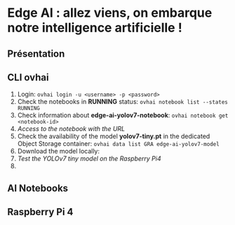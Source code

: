 # Edge AI : allez viens, on embarque notre intelligence artificielle !


## Présentation


## CLI ovhai

1. Login: `ovhai login -u <username> -p <password>`
2. Check the notebooks in **RUNNING** status: `ovhai notebook list --states RUNNING`
3. Check information about **edge-ai-yolov7-notebook**: `ovhai notebook get <notebook-id>`
4. *Access to the notebook with the URL*
5. Check the availability of the model **yolov7-tiny.pt** in the dedicated Object Storage container: `ovhai data list GRA edge-ai-yolov7-model`
6. Download the model locally:
7. *Test the YOLOv7 tiny model on the Raspberry Pi4*
8.

## AI Notebooks


## Raspberry Pi 4
